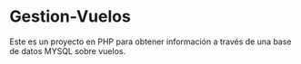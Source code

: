 # Gestion-Vuelos
Este es un proyecto en PHP para obtener información a través de una base de datos MYSQL sobre vuelos.
